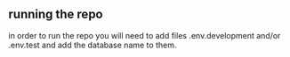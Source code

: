 ## running the repo

in order to run the repo you will need to add files .env.development and/or .env.test and add the database name to them.
